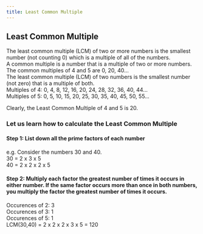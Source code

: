 ```yaml
---
title: Least Common Multiple
---
```

## Least Common Multiple

The least common multiple (LCM) of two or more numbers is the smallest number (not counting 0) which is a multiple of all of the numbers.<br />
A common multiple is a number that is a multiple of two or more numbers. The common multiples of 4 and 5 are 0, 20, 40... <br />
The least common multiple (LCM) of two numbers is the smallest number (not zero) that is a multiple of both.<br />
Multiples of 4: 0, 4, 8, 12, 16, 20, 24, 28, 32, 36, 40, 44...<br />
Multiples of 5: 0, 5, 10, 15, 20, 25, 30, 35, 40, 45, 50, 55...<br />

Clearly, the Least Common Multiple of 4 and 5 is 20.

### Let us learn how to calculate the Least Common Multiple

#### Step 1: List down all the prime factors of each number

e.g. Consider the numbers 30 and 40.<br />
30 = 2 x 3 x 5 <br />
40 = 2 x 2 x 2 x 5<br />

#### Step 2: Multiply each factor the greatest number of times it occurs in either number. If the same factor occurs more than once in both numbers, you multiply the factor the greatest number of times it occurs.<br />

Occurences of 2: 3<br />
Occurences of 3: 1<br />
Occurences of 5: 1<br />
LCM(30,40) = 2 x 2 x 2 x 3 x 5 = 120<br />
